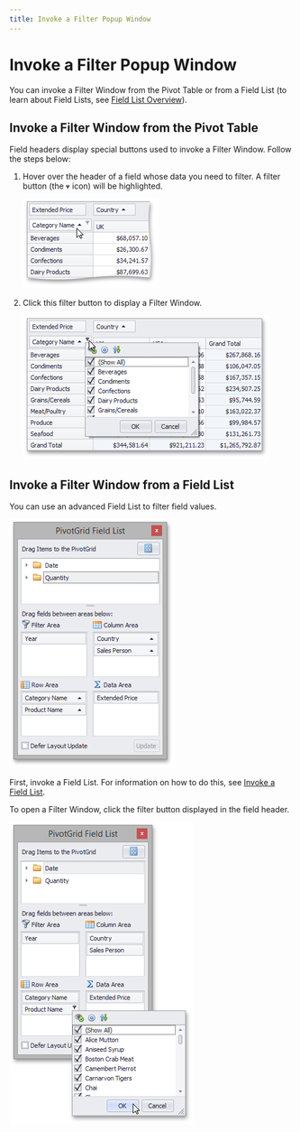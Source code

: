 ```yaml
---
title: Invoke a Filter Popup Window
---
```

# Invoke a Filter Popup Window
You can invoke a Filter Window from the Pivot Table or from a Field List (to learn about Field Lists, see [Field List Overview](../../../../../../interface-elements-for-desktop/articles/pivot-table/field-list-overview.md)).

## Invoke a Filter Window from the Pivot Table
Field headers display special buttons used to invoke a Filter Window. Follow the steps below:
1. Hover over the header of a field whose data you need to filter. A filter button (the ![EU_XtraPivotGrid_FilterButton](../../../../../images/Img7613.png) icon) will be highlighted.
	
	![EU_XtraPivotGrid_Filter_HoverFieldHeader](../../../../../images/Img7614.png)
2. Click this filter button to display a Filter Window.
	
	![EU_XtraPivotGrid_Filter_FilterList](../../../../../images/Img7615.png)

## Invoke a Filter Window from a Field List
You can use an advanced Field List to filter field values.

![EU_XtraPivotGrid_FieldListExcel](../../../../../images/Img13517.png)

First, invoke a Field List. For information on how to do this, see [Invoke a Field List](../../../../../../interface-elements-for-desktop/articles/pivot-table/field-list/invoke-a-field-list.md).

To open a Filter Window, click the filter button displayed in the field header.

![EU_XtraPivotGrid_FieldListFiltering](../../../../../images/Img13518.png)